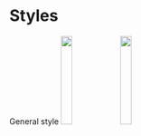 # Styles
General style 
<img src="https://raw.githubusercontent.com/windowsexperience/styles/master/preview1.jpg" width="20%" />
<img src="https://raw.githubusercontent.com/windowsexperience/styles/master/preview2.jpg" width="20%" />
